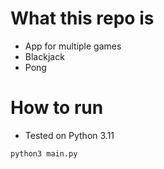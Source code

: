# What this repo is
- App for multiple games
- Blackjack
- Pong

# How to run
- Tested on Python 3.11

```bash
python3 main.py
```
